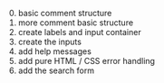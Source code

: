 0. basic comment structure
1. more comment basic structure
2. create labels and input container
3. create the inputs
4. add help messages
5. add pure HTML / CSS error handling
6. add the search form